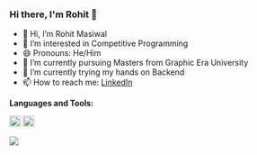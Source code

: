 ### Hi there, I'm Rohit 👋

- 👋 Hi, I’m Rohit Masiwal
- 👀 I’m interested in Competitive Programming
- 😄 Pronouns: He/Him
- 🔭 I’m currently pursuing Masters from Graphic Era University
- 🌱 I’m currently trying my hands on Backend
- 📫 How to reach me: [LinkedIn](https://www.linkedin.com/in/rohitmasiwal/)

<!--
**manish3522/manish3522** is a ✨ _special_ ✨ repository because its `README.md` (this file) appears on your GitHub profile.

Here are some ideas to get you started:

- 👋 Hi, I’m @Rohit-Masiwal
- 👀 I’m interested in ...
- 🔭 I’m currently working on ...
- 🌱 I’m currently learning ...
- 👯 I’m looking to collaborate on ...
- 🤔 I’m looking for help with ...
- 💬 Ask me about ...
- 📫 How to reach me: ...
- 😄 Pronouns: ...
- ⚡ Fun fact: ...
-->



**Languages and Tools:**  

<code><img height="20" src="https://engineering.fb.com/wp-content/uploads/2016/05/2000px-Python-logo-notext.svg_.png"></code>
<code><img height="20" src="https://raw.githubusercontent.com/isocpp/logos/master/cpp_logo.png"></code>   

<!--
<a href="https://github.com/anuraghazra/github-readme-stats">
  <img align="center" src="https://github-readme-stats.vercel.app/api?username=QasimWani&show_icons=true&theme=radical&count_private=truel" alt="Qasim's github stats" />
</a>
-->

![](https://hit.yhype.me/github/profile?user_id=43754306)

